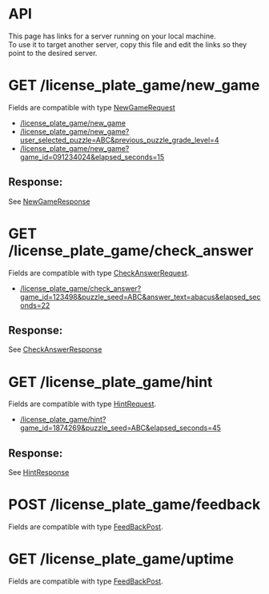 # API

This page has links for a server running on your local machine.  
To use it to target another server, copy this file and edit the links so they point to the desired server.


# GET /license_plate_game/new_game

Fields are compatible with type [NewGameRequest](./index.d.ts#L16)


- [/license_plate_game/new_game](http://localhost:3002/license_plate_game/new_game)
- [/license_plate_game/new_game?user_selected_puzzle=ABC&previous_puzzle_grade_level=4](http://localhost:3002/license_plate_game/new_game?user_selected_puzzle=ABC&previous_puzzle_grade_level=4)
- [/license_plate_game/new_game?game_id=091234024&elapsed_seconds=15](http://localhost:3002/license_plate_game/new_game?game_id=091234024&elapsed_seconds=15)

 
## Response:

See [NewGameResponse](./index.d.ts#L29)


# GET /license_plate_game/check_answer

Fields are compatible with type [CheckAnswerRequest](./index.d.ts#L41).

- [/license_plate_game/check_answer?game_id=123498&puzzle_seed=ABC&answer_text=abacus&elapsed_seconds=22](http://localhost:3002/license_plate_game/check_answer?game_id=123498&puzzle_seed=ABC&answer_text=abacus&elapsed_seconds=22)


## Response:

See [CheckAnswerResponse](./index.d.ts#L49)


# GET  /license_plate_game/hint

Fields are compatible with type [HintRequest](./index.d.ts#L61).

- [/license_plate_game/hint?game_id=1874269&puzzle_seed=ABC&elapsed_seconds=45](http://localhost:3002/license_plate_game/hint?game_id=1874269&puzzle_seed=ABC&elapsed_seconds=45)


## Response:

See [HintResponse](./index.d.ts#L68)


# POST  /license_plate_game/feedback

Fields are compatible with type [FeedBackPost](./index.d.ts#L75).



# GET  /license_plate_game/uptime

Fields are compatible with type [FeedBackPost](./index.d.ts#L89).


